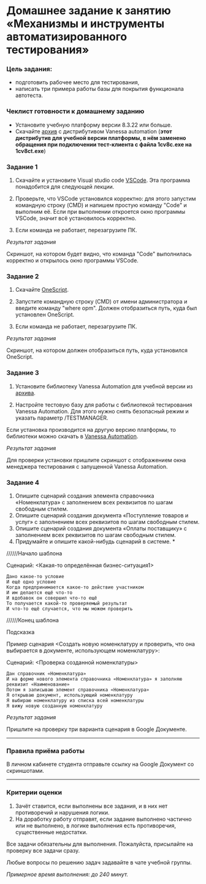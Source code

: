 # Домашнее задание к занятию «Механизмы и инструменты автоматизированного тестирования»

### Цель задания:

* подготовить рабочее место для тестирования,
* написать три примера работы базы для покрытия функционала автотеста.

### Чеклист готовности к домашнему заданию

* Установите учебную платформу версии 8.3.22 или больше.
* Скачайте [архив](https://drive.google.com/file/d/1QnZ3fnGMaH7Uueg55w1jTK5fUyipZdEF/view?usp=share_link) с дистрибутивом Vanessa automation (**этот дистрибутив для учебной версии платформы, в нём заменено обращения при подключении тест-клиента с файла 1cv8c.exe на 1cv8ct.exe**)

### Задание 1

1. Скачайте и установите Visual studio code [VSCode](https://code.visualstudio.com/download). Эта программа понадобится для следующей лекции.

2. Проверьте, что VSCode установился корректно: для этого запустим командную строку (CMD) и напишем простую команду "Code" и выполним её. Если при выполнении откроется окно программы VSCode, значит всё установилось корректно.

3. Если команда не работает, перезагрузите ПК. 
 
*Результат задания*

Скриншот, на котором будет видно, что команда "Code" выполнилась корректно и открылось окно программы VSCode.

### Задание 2

1. Скачайте [OneScript](https://oscript.io/downloads).

2. Запустите командную строку (CMD) от имени администратора и введите команду "where opm". Должен отобразиться путь, куда был установлен OneScript.

3. Если команда не работает, перезагрузите ПК.

*Результат задания* 

Скриншот, на котором должен отобразиться путь, куда установился OneScript.


### Задание 3
1. Установите библиотеку Vanessa Automation для учебной версии из [архива](https://drive.google.com/file/d/1QnZ3fnGMaH7Uueg55w1jTK5fUyipZdEF/view?usp=share_link). 

2. Настройте тестовую базу для работы с библиотекой тестирования Vanessa Automation. Для этого нужно снять безопасный режим и указать параметр /TESTMANAGER.

Если установка производится на другую версию платформы, то библиотеки можно скачать в [Vanessa Automation](https://pr-mex.github.io/vanessa-automation/dev/).

*Результат задания* 

Для проверки установки пришлите скриншот с отображением окна менеджера тестирования с запущенной Vanessa Automation.


### Задание 4
1. Опишите сценарий создания элемента справочника «Номенклатура» с заполнением всех реквизитов по шагам свободным стилем.
2. Опишите сценарий создания документа «Поступление товаров и услуг» с заполнением всех реквизитов по шагам свободным стилем.
3. Опишите сценарий создания документа «Оплаты поставщику» с заполнением всех реквизитов по шагам свободным стилем.
4. Придумайте и опишите какой-нибудь сценарий в системе. *


//////Начало шаблона 

Сценарий: <Какая-то определённая бизнес-ситуация1>

	Дано какое-то условие
	И ещё одно условие
	Когда предпринимается какое-то действие участником
	И им делается ещё что-то
	И вдобавок он совершил что-то ещё
	То получается какой-то проверяемый результат
	И что-то ещё случается, что мы можем проверить

  
//////Конец шаблона 

Подсказка

Пример сценария <Создать новую номенклатуру и проверить, что она выбирается в документе, использующем номенклатуру>:
	
Сценарий: <Проверка созданной номенклатуры>

	Дан справочник «Номенклатура»
	И на форме нового элемента справочника «Номенклатура» я заполняю реквизит «Наименование»
	Потом я записываю элемент справочника «Номенклатура»
	Я открываю документ, использующий номенклатуру
	Я выбираю номенклатуру из списка всей номенклатуры
	Я вижу новую созданную номенклатуру
	
*Результат задания* 

Пришлите на проверку три варианта сценария в Google Документе.


------

### Правила приёма работы

В личном кабинете студента отправьте ссылку на Google Документ со скриншотами.


------
### Критерии оценки

1. Зачёт ставится, если выполнены все задания, и в них нет противоречий и нарушения логики. 
2. На доработку работу отправят, если задание выполнено частично или не выполнено, в логике выполнения есть противоречия, существенные недостатки.

Все задачи обязательны для выполнения. Пожалуйста, присылайте на проверку все задачи сразу.

Любые вопросы по решению задач задавайте в чате учебной группы.

*Примерное время выполнения: до 240 минут.*


